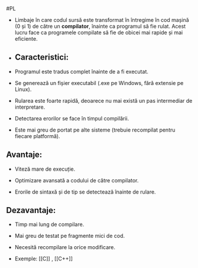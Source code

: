 #PL 

- Limbaje în care codul sursă este transformat în întregime în cod mașină (0 și 1) de către un **compilator**, înainte ca programul să fie rulat. Acest lucru face ca programele compilate să fie de obicei mai rapide și mai eficiente.
- ##  Caracteristici:

- Programul este tradus complet înainte de a fi executat.
    
- Se generează un fișier executabil (.exe pe Windows, fără extensie pe Linux).
    
- Rularea este foarte rapidă, deoarece nu mai există un pas intermediar de interpretare.
    
- Detectarea erorilor se face în timpul compilării.
    
- Este mai greu de portat pe alte sisteme (trebuie recompilat pentru fiecare platformă).
    

##  Avantaje:

- Viteză mare de execuție.
    
- Optimizare avansată a codului de către compilator.
    
- Erorile de sintaxă și de tip se detectează înainte de rulare.
    

##  Dezavantaje:

- Timp mai lung de compilare.
    
- Mai greu de testat pe fragmente mici de cod.
    
- Necesită recompilare la orice modificare.


- Exemple: [[C]] , [[C++]]  